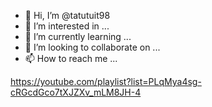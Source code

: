- 👋 Hi, I’m @tatutuit98
- 👀 I’m interested in ...
- 🌱 I’m currently learning ...
- 💞️ I’m looking to collaborate on ...
- 📫 How to reach me ...

<!---
tatutuit98/tatutuit98 is a ✨ special ✨ repository because its `README.md` (this file) appears on your GitHub profile.
You can click the Preview link to take a look at your changes.
--->


https://youtube.com/playlist?list=PLqMya4sg-cRGcdGco7tXJZXv_mLM8JH-4
